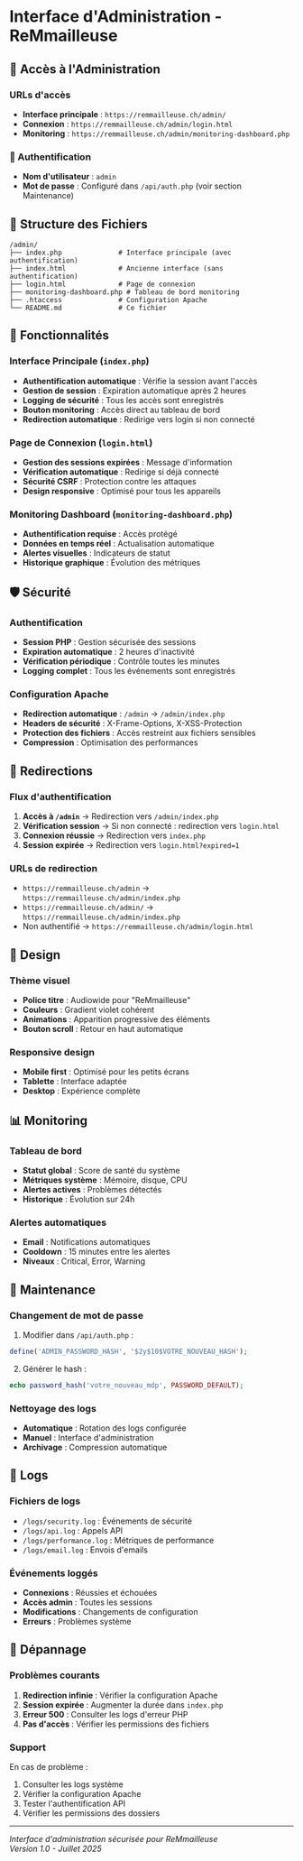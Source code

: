 # Interface d'Administration - ReMmailleuse

## 🚀 Accès à l'Administration

### URLs d'accès

- **Interface principale** : `https://remmailleuse.ch/admin/`
- **Connexion** : `https://remmailleuse.ch/admin/login.html`
- **Monitoring** : `https://remmailleuse.ch/admin/monitoring-dashboard.php`

### 🔐 Authentification

- **Nom d'utilisateur** : `admin`
- **Mot de passe** : Configuré dans `/api/auth.php` (voir section Maintenance)

## 📁 Structure des Fichiers

```
/admin/
├── index.php              # Interface principale (avec authentification)
├── index.html             # Ancienne interface (sans authentification)
├── login.html             # Page de connexion
├── monitoring-dashboard.php # Tableau de bord monitoring
├── .htaccess              # Configuration Apache
└── README.md              # Ce fichier
```

## 🔧 Fonctionnalités

### Interface Principale (`index.php`)

- **Authentification automatique** : Vérifie la session avant l'accès
- **Gestion de session** : Expiration automatique après 2 heures
- **Logging de sécurité** : Tous les accès sont enregistrés
- **Bouton monitoring** : Accès direct au tableau de bord
- **Redirection automatique** : Redirige vers login si non connecté

### Page de Connexion (`login.html`)

- **Gestion des sessions expirées** : Message d'information
- **Vérification automatique** : Redirige si déjà connecté
- **Sécurité CSRF** : Protection contre les attaques
- **Design responsive** : Optimisé pour tous les appareils

### Monitoring Dashboard (`monitoring-dashboard.php`)

- **Authentification requise** : Accès protégé
- **Données en temps réel** : Actualisation automatique
- **Alertes visuelles** : Indicateurs de statut
- **Historique graphique** : Évolution des métriques

## 🛡️ Sécurité

### Authentification

- **Session PHP** : Gestion sécurisée des sessions
- **Expiration automatique** : 2 heures d'inactivité
- **Vérification périodique** : Contrôle toutes les minutes
- **Logging complet** : Tous les événements sont enregistrés

### Configuration Apache

- **Redirection automatique** : `/admin` → `/admin/index.php`
- **Headers de sécurité** : X-Frame-Options, X-XSS-Protection
- **Protection des fichiers** : Accès restreint aux fichiers sensibles
- **Compression** : Optimisation des performances

## 🔄 Redirections

### Flux d'authentification

1. **Accès à `/admin`** → Redirection vers `/admin/index.php`
2. **Vérification session** → Si non connecté : redirection vers `login.html`
3. **Connexion réussie** → Redirection vers `index.php`
4. **Session expirée** → Redirection vers `login.html?expired=1`

### URLs de redirection

- `https://remmailleuse.ch/admin` → `https://remmailleuse.ch/admin/index.php`
- `https://remmailleuse.ch/admin/` → `https://remmailleuse.ch/admin/index.php`
- Non authentifié → `https://remmailleuse.ch/admin/login.html`

## 🎨 Design

### Thème visuel

- **Police titre** : Audiowide pour "ReMmailleuse"
- **Couleurs** : Gradient violet cohérent
- **Animations** : Apparition progressive des éléments
- **Bouton scroll** : Retour en haut automatique

### Responsive design

- **Mobile first** : Optimisé pour les petits écrans
- **Tablette** : Interface adaptée
- **Desktop** : Expérience complète

## 📊 Monitoring

### Tableau de bord

- **Statut global** : Score de santé du système
- **Métriques système** : Mémoire, disque, CPU
- **Alertes actives** : Problèmes détectés
- **Historique** : Évolution sur 24h

### Alertes automatiques

- **Email** : Notifications automatiques
- **Cooldown** : 15 minutes entre les alertes
- **Niveaux** : Critical, Error, Warning

## 🔧 Maintenance

### Changement de mot de passe

1. Modifier dans `/api/auth.php` :
```php
define('ADMIN_PASSWORD_HASH', '$2y$10$VOTRE_NOUVEAU_HASH');
```

2. Générer le hash :
```php
echo password_hash('votre_nouveau_mdp', PASSWORD_DEFAULT);
```

### Nettoyage des logs

- **Automatique** : Rotation des logs configurée
- **Manuel** : Interface d'administration
- **Archivage** : Compression automatique

## 📝 Logs

### Fichiers de logs

- `/logs/security.log` : Événements de sécurité
- `/logs/api.log` : Appels API
- `/logs/performance.log` : Métriques de performance
- `/logs/email.log` : Envois d'emails

### Événements loggés

- **Connexions** : Réussies et échouées
- **Accès admin** : Toutes les sessions
- **Modifications** : Changements de configuration
- **Erreurs** : Problèmes système

## 🚨 Dépannage

### Problèmes courants

1. **Redirection infinie** : Vérifier la configuration Apache
2. **Session expirée** : Augmenter la durée dans `index.php`
3. **Erreur 500** : Consulter les logs d'erreur PHP
4. **Pas d'accès** : Vérifier les permissions des fichiers

### Support

En cas de problème :
1. Consulter les logs système
2. Vérifier la configuration Apache
3. Tester l'authentification API
4. Vérifier les permissions des dossiers

---

*Interface d'administration sécurisée pour ReMmailleuse*  
*Version 1.0 - Juillet 2025*